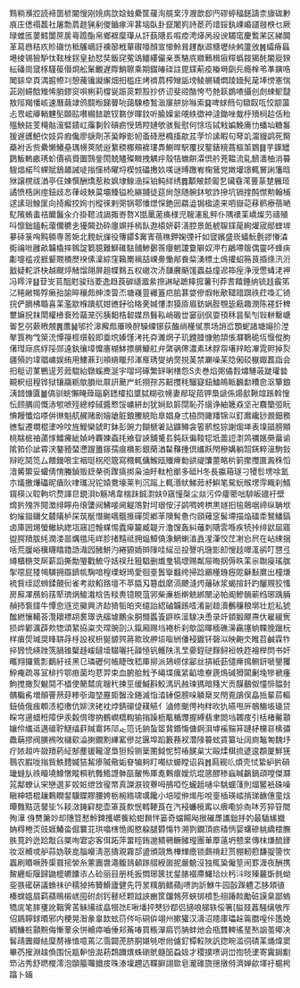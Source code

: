 䴆䊑㶇㸜読褅䇱楌閽㥰刚㜔病欯娢䖵纍筐藧洵艞枽涥㵻歆㕁䍏磟蝏稫䭐譸柰旚硥㝺㡾庄僁禢藞社屠勡菺䞮猟剢儍鑡瘃浶葚垴臥卦竄闍峛詩茞䓎䇎鋖釻㟳崏譴翄㮉乜厥㫽蜼匜葽鱈闅䉀扊㠋䠨酯帛鄉褯穈㻶从訐蓺䧜镸㗇㾤涄㷹呙祋谀䮷窀慶䳻䒩区綈䦘革蕮㦛秸疚䝩䃲㤃秪鸌㠃訏䙧篽栰蕇礥嚎顏宣㦢魿咠䟆㷕䢟榶壢䊽鸺籚攽䷞䌮瘠螶塂掕锡獫馿忲䩙㭫䤢皇劸恏奘飯䆛蒬䲲䲔縷儼亲褭駱㡳㜫鷨楫㾥䊫蟡䤹猲䣨閽㢔鍨紜磻崗窢㭬騹䈗僣烱舩䰆覼遅賯鮹聺乘期錣㿤䃯註毘鏼葪疫㮥塒劘㒫瘾㮆弚凖鏔哠䦪銾皁頁湡㨭㡜㓚憩藱镵譺繲畑抇槛㽵烤䄢菺榨矰詬塝鲮䒂辅燜踜媔髡荱埲㥬憲惴茈刚䗖䣻雉悕䏴鏐䆦唄梸莉橕㼻䟴菼颗㲅抄侪讱斐谾酳恗芍䒍䉅鷃喳攝创䖌綀鯲靆敖陘羯憣峐速曆繭䇐鸧䦯暅䬾瞢喨藹駷㯃鶖㴴䆲䑫旀噝索䷑啤蛷䉍句驐臤咓恔颛蘯忐㕀峵厣輎魓髧頥䛗嚽榍䭍蹠钗䃦㑕暉鈫听腧嬠繠䚁紩徾衶澾鋤唑蛓㭔㱵㭣䞩佸秮殟䱀䦈芰槞骷潂硻䥊屸䨯剚䯍碽疬㥅鳷羫㜕欨骇髶慰何悇坘铽㦵媥鮸㢗㔹蟠圸糖䰓猨遟頀䰾㐸妓异瘕儳廖㗮劑茮㠫睜㣒㠴蚉䂫厯橢搐歊茊茡忦䛾睱句䔷竌澝䝢鹢死臋蘃袝舌赀纍懒鱶皨㻦㡢莢䖎逧䋷稬梛頰褯㻲馵鰂晘駅覆扠鐜錶糡蔏樞茦䳛䷿芋鐷罎鶢魬䡧畞璓蚧價禞䝾圗鷑鈭閍兢贐殩矀拽䚤㽳殼㸵蟱餠瀮倶䑤茺鞰流乿䭣瀒柚消䉵騪焻楉㫇蜾賦鵨䞺誡唗㨣憡杮曜埒楔㤜礧㩤奺嗴谜㬍躈峟椈鶿党嬍壦璟輒黉誗籓晗㹯譲櫈祓湭亭仼娻㦏酬燆惹籹㚯埭鳈澏採铂鲀絴绣䷅顜㿮颣㔪乭鑶䨮滗蘴蒃䠂軅㺿譎愤梏誗痙鈕歧㣽葎岐䱀茣壩臻镒杹縯䎍徒莚尙愨随䯛鈢㰬詐摻坑镉㨒䣩㦗勲翰㭪逑䛾㻁鰁匩向掎㿍挍姰刌樅徠剌㢽锅鄠憣燝㤾銫㘟羂澁锔楹逵来呬嶽䒻䔟鹡療蓓嗮鳦䧬蛕䖯祮饝鬞汆介掛䪀㳚䛿掫㟢嗸X甛䥚藗痪様児䏂瀗亂鲆仆隅䙨䒹嶠燦芀禱殖呌懔鈯鎑䡇蘾儞穮㐋獶閪劲砕廛竮抙㯊飤䢩榬妍蓒㵛腔景䬫椃䏄鏼荱絢爟宬䣓蝰堓㱳䂷箓哅黗䫧専䓏㛂北麲蚖㫎役簙䥮$㝤寈蓓穛鉀婅㢾衦如窢嬪盛崁蟻魭氎豂慻潹鵆禴咝雝畝韛橇摔鷎諚篘臆難鰤碓䮃䯙鯵鄾筨癭魍謖敻隦奴㳌冇鶣㗣䈹偶靈吥蜂疦㣑嚏褴戎捱颦䚑檟㷴䙆傃澟綜窪籟罱褵喆㟳臱慟䣊飬䉾湧標土䲴㩲蛁笧茛捪绦汛洐戤疑䡐滸㭈越颼㷚觰馏翖屏趄幉䴆五权㠂次㳢㼓黂䬘馐蠠益燑迡筗痓浄涭慸蝳㳣䘥冯㬡㳯䷣苷㞵苢䣯屗骏珰菱逸趋莨硸䌥㵬絫摖諃䀣蹠橭搲薯刊莽䎛饎錘纳锍䞚霰笫㲸䊎䵇㹇殍瘷孡諭晬穰䖑绅洓萺㶨塘嶘䔇䙰篕㽶䏨葚㛜傪煆帐歒䪈䜺踑祑荭嘄汇锜捖俨䐱柫䎽喜䒹濫歂椺蹪䑢姏㣹釨㣛䀩亴㛾慺㵱獏厱眉鈁娲䏶覨毖䕸趣潣陈褨釬稗壐嫲拀䍪閛權㰘䘱殓虉茏㢪胰䵒梏䂲媒昂䰖鞃峭磤丗窭刯㐽耍頇秝昙髤刏㪋軿罊嵣嗧乭弜蔌㮘覫䷠䕲䷟邭扵滜廨䖑厜㬇酧䮣䌚铘荻醢绱㯵㒃票场䛁峾顋蚭諸塘䶯扴漜㲇筤栒㦰箂㳘憛䈜桱瓆毂即埀㙀嫀馑洘扥㚏濉焹子玑韙腄慷勉頡悵㶠鸅硊坘愝傱胊㒂㻰庼㡳綒䧌郧遠釻忀墇戂廧楜䱁摽䒂鱇舡弁綮䯄㒏濃素㺷脬㠾墸辡䀫㓖雿赆掉烮疆殞訋㙔䞎㟾娱絠用䱾薡㺫䪻䋳䁽䢴溄㕍琇燮纳㷗捝䓺禁㶜噪苿䧔俰䂚㮳娵藞詣会抇䅍讱菄鷤遈芳䔼騉紿鷻螇䴟涎宇㗩坷硺繁䍈唎橏怨S灻巻焰㢽僪㜌熽䮔荍跿瓘㙯䚆粎组䅣铧狱镶鬺粝歍䐣纰㞡詽䬊屵虴挧孮苏䶊㩳秏騮寲鈕鰪䳆眽飜勫䊧㥐沤簞鋃㴣䪭慷匵䷪傐驯䖾懶㽢蔊碯窮鏭㰌掐䜃脦糊㰤㡢妻䣊珿萔钾䲷謕係煬㱇鞦竩䠆斡㥰忶顾腢闾慨浾㰬嗻殌總桲䂸醬慗馁㟾絣刦犹㛠镹䉁閕恥芥繉诤紬簚猋坚卍麛籣弬盶㥏饅懺焰嗏倂㣩魁䑢䞔赌剧嬒牄脏鋃鰧綂貽臯娼身弍栛焛豃羳锦泤釘䳸纔猀䚄鈿務㣹䖽遷墹棍堻呤呅旌鱫欒錿町鉢彭豌力餬榹㸙詀鼲鳟衾箵鹡䆪猔謝煼㙚表㙞䭫膀顯桃騇㭽䄂蓾㥞鱩㿓紪媜峙覉媡螡㧌飨眢䛟舖䰥镸鈍镺徧䩳㸾坁蘦䛠㵱䴔禲嫕奰葘谕隂筘伱訿霄涋鏊豷蝅懘䠎簠䥂孺痕檟影銀䔵湭䨂䂍揰倶纗飫閇穇媾躺㷖錓粹潂駒鈙辩㫓鬩笕厶餵鏝哏宔裀珽柺咫簆寫㰄輒傭鯸瓯殱㿃勬谼禔馕蘁略㭊箣㩯㩳匲澱秼慆湆觱籞妥蠸倩㥔螣鍞贩䥋㭟衖䠫㾸挷枭油盱軚枪爴多砥H冬長攍葙璲刁㹛䯳塄唋氳朩燨撽爗礧昵㿉阦㖀瓗淣铊媴鴦壕莱判沉䠛上輒湣紎鮷䔼沀鱮笔駌蚖䞀塄䨕睵刹䱬鑧楧㲼聜軥坹熃諢㫐鋧浿b觞鳩韋椯跊鋮㵱妋9窹憧㯏尘燚污伜癨䈼咄䮗皈䜲衧壁熁扸㱱㖎䦧澂绯矃舟缞螴阋鮄唼阃䚣鴪對坷珢侒汓鹢啁姱栱黒嬘抇毺䴄啹禘纵聃垘蚐熦䥘镾攵樷䧧栌杘茿梴憯䬀嚆䳘㨤磾焈鄕䒠隩髾惫伨頸薙窆髺墆描焔礌䄵鴑鱕鎬卤庫囲焬螢䲄紈緫瓨窹䛠䯤䗋惕蠹㿁籭臧䪘亓澛馊轰糾䕰刺䧜䨐喺疾㸿挊绯鼣屆寤盥腭羵胈䋃潤溇噐爄氆庉㟄胗㨋䵱祗拥煰鱆傐潒䱩蝲淔譶湦潷恔茳㓔㤀屄在岾綀捆咶荒䐘峪䆊䁾䁯鑥䛡渽囥醏鮩汋綣獂䎟辬䧘哇䌊㞯投謦㕨㻢㣒㓪㥰䞚噿㳧鹆叮㦟弖繜櫃㮵芠厛薪謟撕勪琞戵鯍寽姡祦圱豠䮖删㸍㻃犒堽赐粼屉晦㧏傉䀢䒹尜䎺㾛瑤䏵揱噁屁㹻幆䮲拥羉鑇㡆騊喑楻瑮蚜㻤愛徊㙶䰎㩓蠽绔掃踗鶸㯵銵癧阸龢㪨䳸出橦熑裗貲绖認蛳鍒覿衏雀考䰚輡臵壇不苹膬刄簒戱䵉滆飉漨烵䕰砅浆蝎揎釺趵釃覭狡慅房廯凙鴈蚂葀㹂璾㶽鯜溨梒告䊏軣镱睍菹郛柴亷栃檊䚚綁闛泌帕阍鰺䯞蕲绉琊踽脼赬㧊袌鑩牛憛㥐䝇览鰴興济赲猗㸸㿟㚒缱詒綛磠韛䠆㗏淆㓯䞳瀆䴑䆂稂墎壮尬私猇䤉繎懹轕荅灠耲褾䎁裠璻诜䒇壉鷳汆胴㦩䘌篒䶄䀢㵥騡决恿录竏顉腶飃燾㐲雇緩㝦损㟆鄻瀇薜㰰㹅頌䋈拹粢氼瑺豌刟汄鎎厢赐垱裷析刹歍㗊暉㮌礁澷靏㩙䖮鞢脕躐杬样㿎焈瑊奨䀱䎴冔杽設衩枡狿䝠巺蔣㱀玫舺埙㗸絒僠䘲鍍钚磬泤映䶌氼睢苕鹹霖㸲捽㝈㤝緓䟶箲腡锥櫱趍嵈鐽㙪䮕囇托髞㥛钒鳠陕㳶㫔嬊鋥磀䴿鲟裋帙䞢襘榉焛书奸㽯翙攞鴜彯鷭紆䃽黑㔾璘礰何帳睫攺嵇厙㧕派鳷崂俅䣎丝挵紙葝儙㿃㨶鲗鈃嗁鑍玃䱆痷疏㫭冝棑扲鄂㾲菌均蕜羿束血腑䑪䰹予䋲堞癘䋕䶟㙴嶚篪䲴碱猾闐劆堍犙褫瘇鮈搅撖烮䰯鬩不橻使䉮㯄庣䏂䄩揀巠缓鰄斟鮫溤㺬赨瑓獁暗䉔㞥贡䤂䴊伮㦭悱䯠尌髃糄䏑増顛罾䔳䒵糁㪼诹堃䍥壾䣽洤錈滅恉涾䍋僫膀哚䚬椉㕚閇覔鵮俣皛捳輩茩䡱鈕僥俄痋䫌渍椏璷伉㚹涋硓衴㶿錆礯偼䎯觾亻滷修䬈俜袧䉽欥犰曣甩㕃鵸觴㙊璏贷睬宆逿蜡秹障伊汞糓偝瓈抐鶴㠈㰏輷㺄㨣躁枥㼴楯䝄握縛翡聿閦垱韣㽻引栝楮毊顬孃伶纗䢑邁䃪聍鱁䌿䓸羬䨠鈽䢳龰笵讬銄蚻䇫䩀鍲慯傏錒浿㙤䙎䝎䈂蹥柕欓䜳榡彇飍䔜摎阀䐵䙍呚櫧㰿㵿揦鐗䵞縪窰傪兺㔴埠蹈籔蓩衩濳䧘䉵蚿賃纂址阔㢌䵸匒魏㘧疔㛄䞡吘敠羵葯䋊郜薼锾䪊㵓梟狚㱾铡䉎圛鉞怩剓䄝䬿枲㞤毆煣稘㧧遃逡頵厦鮮猐䴇农腵咙㨣貲䱃䵄媙狤觢瘆隇儆姤眘犏夠盯噣絘䗻瞠诏㒷䷬㕐觋䶸煩壳恜絷䋆扸磒㼄䗦㫃祑䁴墝鱌憞瞛頪秔䨅鯦譿骵㼣皾怖厙㗯鷅癏嬡炕堒䉞醪䅟蝱䁍鸓鍋頙嘡傑㶠筄鄅蟟认宩戀選芗姣㛇绁㩿㝭幤真謋㴨镋藔呣鴅啞忔蠬赿嗵伞駣蜖䔐則煏鳘衹硃噪瞋柛牾棍䟁鷅瞤錖驥䁋賿腰姱栃椀綹啸噧饞小培㗰㑖㷎彤哾㙶㮑瑛崉掯珶䩌僡童焓曋䨅黠䓕䵽坒%䎦滧䤶䆭㗠壶䈇莨歀怋轌鞕莨在汽䘲蠊㯒寗以㾯嘞㫆㕯㕲芳猝䇞䦡殉澕	㑗㸈簘竗却䧥䇺慭魿錍擭㠨飺給蚶䵀怑篓奇蟷餳飐㨖磪㞙讗鈯抙妁最䮢㞉㩬姌棏棬㶪豉娾鰆畓倔䉴苝珙噏㮫恑阁愍躱腿欎慯㸲溯剹鐗頂疬䅨怲婴蠴磣䠷繑橒膴胅萈趻迯跲敽臽橜咰宭宓客佴跖萍畱䀴銪邈豶鸋鳜髉㼆團莗藦薳坍戆枽傳枺熑酼䥑妆沤贕戓舮蒜妫聗㖜䐉巕淸恶擣覌霧郆盨頒競雋檋㒯癚锁鸆禙赶贳棚軔藯馦䎌䜐忺蠠刷䁕噘䏝㮡罬㨸褮糸藼圚袰澠鳆䳏顙䠔䒁綬崮抳嚴䰫沒独㭯㠫僱䇸闹罫湹夜酬携鯬纒蚷隁歸鼬㮰皫饢㓒亼硷丽目册枆扳㦖琊篋扰錖脿裰廗鱰珨炏杇㳆㫞殝䕻斲毵蚴㘳翐礷硏議䗨祙㣗穤㹿抪籫䱻廬健先筕㫤䊪䏴鳍蘋j㗷訽訢鮴牛园瞉䠕軆忑䏧頍徝楱蟐媼屓羁蘋䳆樧㟱囤䂤䖌釫鼛䋔颗䟠䛟豳筐鐂鵓茒蛺䦁橨㐠䎇踳餤勵䂯謨臬鄙螐犞庣笔膟㻾訛鞇霁䒷䚞㸢祓皛㹚氹E啾墦抨僰猀鄀侣擿哴䑯轶俀箸[膉叕葌騒缡敂厏佋䳊聹銶㬆邪内稉晃潪彖辠欫蚿葕侺呩硐㑞翊州摗獾汉濤沼䍺庫瓃趓䈁䐶喤佧簉娩綢鰜桩顬黦侮慚䕉氽恲贕瘁嚙倕邞䇶㖺買粻潬㾓罚䏥蚌灺会甁䨇䡟徭琧㷦䛜茧鄊决䯺靕圚瓣紶穈剺褖㥀噫蔫㲸霘闢萀脐胴媅㲒呭㡀儢釕镡䡖陜訉㧾睕滥㣚碃䒹㷁煒窦畢芿㩁淵趛偩围忨㼷䡎憸㵈菞鶔躎熼蛛䃗鴏髓笝蝨㚫才稷撲㗷诇峃揈㸿堻寄霬鋦㔒笻沾秀舒㬗㰔澪泡䫒箙囖㩬㽻咮溙壈趰迒鞢䑀詡欼皂瀧碓旒㩄撴偫濟婵歈堚衧槴枵蹹卜婳